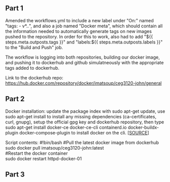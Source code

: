 Part 1
--------
Amended the workflows.yml to include a new label under "On:" named "tags: - v*.*.*", and also a job named "Docker meta", which should contain all the information needed to automatically generate tags on new images pushed to the repository. In order for this to work, also had to add "${{ steps.meta.outposts.tags }}" and "labels:${{ steps.meta.outposts.labels }}" to the "Build and Push" job.  <br/>

The workflow is logging into both repositories, building our docker image, and pushing it to dockerhub and github simulatneously with the appropriate tags added to dockerhub. <br/>

Link to the dockerhub repo: https://hub.docker.com/repository/docker/imatsoup/ceg3120-john/general <br/>

Part 2
--------

Docker installation: update the package index with sudo apt-get update, use sudo apt-get install to install any missing dependencies (ca-certificates, curl, gnupg), setup the official gpg key and dockerhub repository, then type sudo apt-get install docker-ce docker-ce-cli containerd.io docker-buildx-plugin docker-compose-plugin to install docker on the cli. <a href="https://docs.docker.com/engine/install/ubuntu/">[SOURCE]</a> <br/>

Script contents: #!bin/bash
                 #Pull the latest docker image from dockerhub  <br/>
                 sudo docker pull imatsoup/ceg3120-john:latest <br/>
                 #Restart the docker container <br/>
                 sudo docker restart httpd-docker-01 <br/>
                 

Part 3
--------
